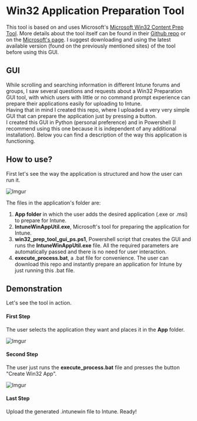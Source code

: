 # Win32 Application Preparation Tool 

This tool is based on and uses Microsoft's [Microsoft Win32 Content Prep Tool](https://github.com/microsoft/Microsoft-Win32-Content-Prep-Tool). More details about the tool itself can be found in their [Github repo](https://github.com/microsoft/Microsoft-Win32-Content-Prep-Tool) or on the [Microsoft's page](https://docs.microsoft.com/en-us/mem/intune/apps/apps-win32-prepare). I suggest downloading and using the latest available version (found on the previously mentioned sites) of the tool before using this GUI.

## GUI
While scrolling and searching information in different Intune forums and groups, I saw several questions and requests about a Win32 Preparation GUI tool, with which users with little or no command prompt experience can prepare their applications easily for uploading to Intune.  
Having that in mind I created this repo, where I uploaded a very very simple GUI that can prepare the application just by pressing a button.  
I created this GUI in Python (personal preference) and in Powershell (I recommend using this one because it is independent of any additional installation). Below you can find a description of the way this application is functioning. 

## How to use?
First let's see the way the application is structured and how the user can run it.

![Imgur](https://i.imgur.com/2lKYrxGl.png)

The files in the application's folder are:
1. **App folder** in which the user adds the desired application (.exe or .msi) to prepare for Intune.
2. **IntuneWinAppUtil.exe**, Microsoft's tool for preparing the application for Intune.
3. **win32_prep_tool_gui_ps.ps1**, Powershell script that creates the GUI and runs the **IntuneWinAppUtil.exe** file. All the required parameters are automatically passed and there is no need for user interaction.
4. **execute_process.bat**, a .bat file for convenience. The user can download this repo and instantly prepare an application for Intune by just running this .bat file.

## Demonstration
Let's see the tool in action.  
#### First Step 
The user selects the application they want and places it in the **App** folder.

![Imgur](https://i.imgur.com/fag7FGPl.png)  

#### Second Step
The user just runs the **execute_process.bat** file and presses the button "Create Win32 App".

![Imgur](https://i.imgur.com/tc7lM2ml.png)  

#### Last Step
Upload the generated .intunewin file to Intune.
Ready!
